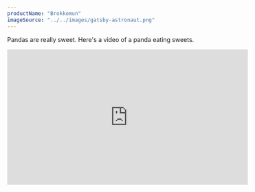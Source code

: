 ```yaml
---
productName: "Brokkomun"
imageSource: "../../images/gatsby-astronaut.png"
---
```

Pandas are really sweet.
Here's a video of a panda eating sweets.
<iframe width="560" height="315" src="https://www.youtube.com/embed/4n0xNbfJLR8" frameborder="0" allowfullscreen></iframe>